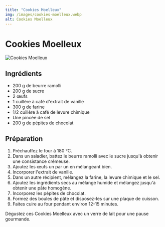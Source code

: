 ```yaml
---
title: "Cookies Moelleux"
img: /images/cookies-moelleux.webp
alt: Cookies Moelleux
---
```


# Cookies Moelleux

![Cookies Moelleux](/images/cookies-moelleux.webp)

## Ingrédients

-   200 g de beurre ramolli
-   200 g de sucre
-   2 œufs
-   1 cuillère à café d'extrait de vanille
-   300 g de farine
-   1/2 cuillère à café de levure chimique
-   Une pincée de sel
-   200 g de pépites de chocolat

## Préparation

1. Préchauffez le four à 180 °C.
2. Dans un saladier, battez le beurre ramolli avec le sucre jusqu'à obtenir une consistance crémeuse.
3. Ajoutez les œufs un par un en mélangeant bien.
4. Incorporer l'extrait de vanille.
5. Dans un autre récipient, mélangez la farine, la levure chimique et le sel.
6. Ajoutez les ingrédients secs au mélange humide et mélangez jusqu'à obtenir une pâte homogène.
7. Incorporez les pépites de chocolat.
8. Formez des boules de pâte et disposez-les sur une plaque de cuisson.
9. Faites cuire au four pendant environ 12-15 minutes.

Dégustez ces Cookies Moelleux avec un verre de lait pour une pause gourmande.
